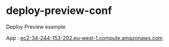 # deploy-preview-conf
Deploy Preview example

App : 
[ec2-34-244-153-202.eu-west-1.compute.amazonaws.com](https://ec2-34-244-153-202.eu-west-1.compute.amazonaws.com)